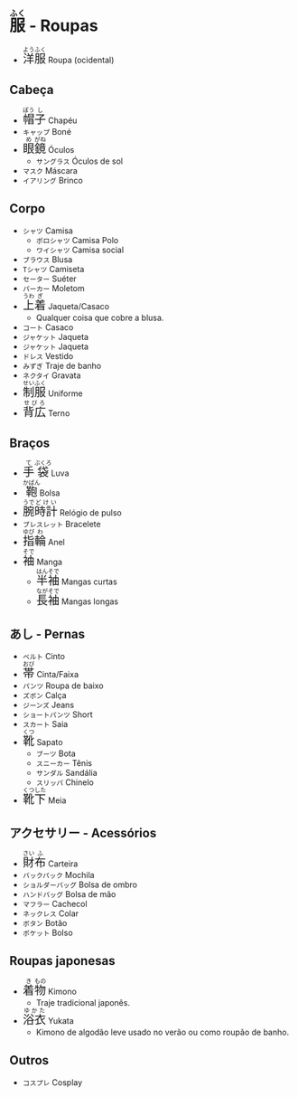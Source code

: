 # <ruby>服<rt>ふく</rt></ruby> - Roupas

-   <font size="5"><code><ruby>洋<rt>よう</rt>服<rt>ふく</rt></ruby></code></font> Roupa (ocidental)

## Cabeça

-   <font size="5"><code><ruby>帽<rt>ぼう</rt>子<rt>し</rt></ruby></code></font> Chapéu
-   `キャップ` Boné
-   <font size="5"><code><ruby>眼<rt>め</rt>鏡<rt>がね</rt></ruby></code></font> Óculos
    -   `サングラス` Óculos de sol
-   `マスク` Máscara
-   `イアリング` Brinco

## Corpo

-   `シャツ` Camisa
    -   `ポロシャツ` Camisa Polo
    -   `ワイシャツ` Camisa social
-   `ブラウス` Blusa
-   `Tシャツ` Camiseta
-   `セーター` Suéter
-   `パーカー` Moletom
-   <font size="5"><code><ruby>上<rt>うわ</rt>着<rt>ぎ</rt></ruby></code></font> Jaqueta/Casaco
    -   Qualquer coisa que cobre a blusa.
-   `コート` Casaco
-   `ジャケット` Jaqueta
-   `ジャケット` Jaqueta
-   `ドレス` Vestido
-   `みずぎ` Traje de banho
-   `ネクタイ` Gravata
-   <font size="5"><code><ruby>制<rt>せい</rt>服<rt>ふく</rt></ruby></code></font> Uniforme
-   <font size="5"><code><ruby>背広<rt>せびろ</rt></ruby></code></font> Terno

## Braços

-   <font size="5"><code><ruby>手<rt>て</rt>袋<rt>ぶくろ</rt></ruby></code></font> Luva
-   <font size="5"><code><ruby>鞄<rt>かばん</rt></ruby></code></font> Bolsa
-   <font size="5"><code><ruby>腕<rt>うで</rt>時計<rt>どけい</rt></ruby></code></font> Relógio de pulso
-   `ブレスレット` Bracelete
-   <font size="5"><code><ruby>指<rt>ゆび</rt>輪<rt>わ</rt></ruby></code></font> Anel
-   <font size="5"><code><ruby>袖<rt>そで</rt></ruby></code></font> Manga
    -   <font size="5"><code><ruby>半<rt>はん</rt>袖<rt>そで</rt></ruby></code></font> Mangas curtas
    -   <font size="5"><code><ruby>長<rt>なが</rt>袖<rt>そで</rt></ruby></code></font> Mangas longas

## あし - Pernas

-   `ベルト` Cinto
-   <font size="5"><code><ruby>帯<rt>おび</rt></ruby></code></font> Cinta/Faixa
-   `パンツ` Roupa de baixo
-   `ズボン` Calça
-   `ジーンズ` Jeans
-   `ショートパンツ` Short
-   `スカート` Saia
-   <font size="5"><code><ruby>靴<rt>くつ</rt></ruby></code></font> Sapato
    -   `ブーツ` Bota
    -   `スニーカー` Tênis
    -   `サンダル` Sandália
    -   `スリッパ` Chinelo
-   <font size="5"><code><ruby>靴<rt>くつ</rt>下<rt>した</rt></ruby></code></font> Meia

## アクセサリー - Acessórios

-   <font size="5"><code><ruby>財<rt>さい</rt>布<rt>ふ</rt></ruby></code></font> Carteira
-   `バックパック` Mochila
-   `ショルダーバッグ` Bolsa de ombro
-   `ハンドバッグ` Bolsa de mão
-   `マフラー` Cachecol
-   `ネックレス` Colar
-   `ボタン` Botão
-   `ポケット` Bolso

## Roupas japonesas

-   <font size="5"><code><ruby>着<rt>き</rt>物<rt>もの</rt></ruby></code></font> Kimono
    -   Traje tradicional japonês.
-   <font size="5"><code><ruby>浴衣<rt>ゆかた</rt></ruby></code></font> Yukata
    -   Kimono de algodão leve usado no verão ou como roupão de banho.

## Outros

-   `コスプレ` Cosplay

